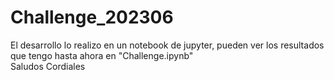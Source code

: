 # Challenge_202306
El desarrollo lo realizo en un notebook de jupyter, pueden ver los resultados que tengo hasta ahora en "Challenge.ipynb"  
Saludos Cordiales

